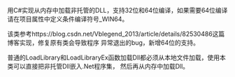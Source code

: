 用C#实现从内存中加载非托管的DLL，支持32位和64位编译，如果需要64位编译请在项目属性中定义条件编译符号_WIN64。

该类参考https://blog.csdn.net/Vblegend_2013/article/details/82530486这篇博客实现，修复原有类会导致程序
异常退出的bug，新增64位的支持。

普通的LoadLibrary和LoadLibraryEx函数加载Dll都必须从本地文件加载，使用本类可以直接把非托管Dll嵌入.Net程序集，
然后再从内存中加载Dll。
